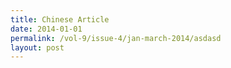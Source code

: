 ```yaml
---
title: Chinese Article
date: 2014-01-01
permalink: /vol-9/issue-4/jan-march-2014/asdasd
layout: post
---
```

